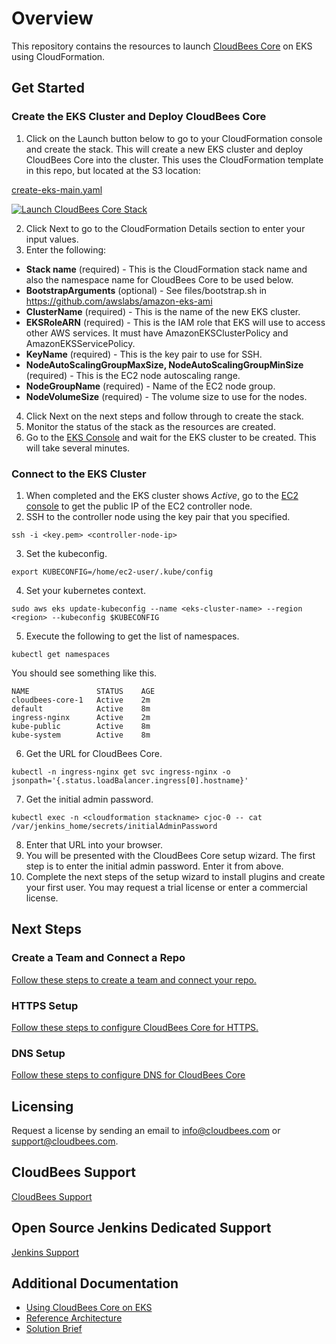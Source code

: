 # Overview

This repository contains the resources to launch [CloudBees Core](https://www.cloudbees.com/products/cloudbees-core) on EKS using CloudFormation. 

## Get Started

### Create the EKS Cluster and Deploy CloudBees Core

1. Click on the Launch button below to go to your CloudFormation console and create the stack. This will create a new EKS cluster and deploy CloudBees Core into the cluster. This uses the CloudFormation template in this repo, but located at the S3 location:

[create-eks-main.yaml](https://s3.amazonaws.com/core-aws-launcher/create-eks-main.yaml)

<a href="https://console.aws.amazon.com/cloudformation/home#/stacks/new?stackName=cloudbees-core-1&amp;templateURL=https://s3.amazonaws.com/core-aws-launcher/create-eks-main.yaml"><img alt="Launch CloudBees Core Stack" src="https://s3.amazonaws.com/cloudformation-examples/cloudformation-launch-stack.png"></a>

2. Click Next to go to the CloudFormation Details section to enter your input values.
3. Enter the following:

* **Stack name** (required) - This is the CloudFormation stack name and also the namespace name for CloudBees Core to be used below.
* **BootstrapArguments** (optional) - See files/bootstrap.sh in https://github.com/awslabs/amazon-eks-ami
* **ClusterName** (required) - This is the name of the new EKS cluster.
* **EKSRoleARN** (required) - This is the IAM role that EKS will use to access other AWS services. It must have AmazonEKSClusterPolicy and AmazonEKSServicePolicy.
* **KeyName** (required) - This is the key pair to use for SSH.
* **NodeAutoScalingGroupMaxSize, NodeAutoScalingGroupMinSize** (required) - This is the EC2 node autoscaling range.
* **NodeGroupName** (required) - Name of the EC2 node group.
* **NodeVolumeSize** (required) - The volume size to use for the nodes.

4. Click Next on the next steps and follow through to create the stack.
5. Monitor the status of the stack as the resources are created.
6. Go to the [EKS Console](https://console.aws.amazon.com/eks/) and wait for the EKS cluster to be created. This will take several minutes.

### Connect to the EKS Cluster
1. When completed and the EKS cluster shows *Active*, go to the [EC2 console](https://console.aws.amazon.com/ec2) to get the public IP of the EC2 controller node.
2. SSH to the controller node using the key pair that you specified.

`ssh -i <key.pem> <controller-node-ip>`

3. Set the kubeconfig.

`export KUBECONFIG=/home/ec2-user/.kube/config`

4. Set your kubernetes context.

`sudo aws eks update-kubeconfig --name <eks-cluster-name> --region <region> --kubeconfig $KUBECONFIG`

5. Execute the following to get the list of namespaces.

`kubectl get namespaces`

You should see something like this.

```
NAME               STATUS    AGE
cloudbees-core-1   Active    2m
default            Active    8m
ingress-nginx      Active    2m
kube-public        Active    8m
kube-system        Active    8m
```

6. Get the URL for CloudBees Core.

`kubectl -n ingress-nginx get svc ingress-nginx -o jsonpath='{.status.loadBalancer.ingress[0].hostname}'`

7. Get the initial admin password.

`kubectl exec -n <cloudformation stackname> cjoc-0 -- cat /var/jenkins_home/secrets/initialAdminPassword`

8. Enter that URL into your browser.
9. You will be presented with the CloudBees Core setup wizard. The first step is to enter the initial admin password. Enter it from above.
10. Complete the next steps of the setup wizard to install plugins and create your first user. You may request a trial license or enter a commercial license.

## Next Steps
### Create a Team and Connect a Repo
[Follow these steps to create a team and connect your repo.](https://go.cloudbees.com/docs/cloudbees-core/cloud-admin-guide/getting-started/#)

### HTTPS Setup
[Follow these steps to configure CloudBees Core for HTTPS.](https://go.cloudbees.com/docs/cloudbees-core/cloud-install-guide/eks-install/#_https_setup)

### DNS Setup
[Follow these steps to configure DNS for CloudBees Core](https://go.cloudbees.com/docs/cloudbees-core/cloud-install-guide/eks-install/#_dns_record)

## Licensing
Request a license by sending an email to info@cloudbees.com or support@cloudbees.com.

## CloudBees Support
[CloudBees Support](https://go.cloudbees.com/)

## Open Source Jenkins Dedicated Support
[Jenkins Support](https://www.cloudbees.com/products/cloudbees-jenkins-support)

## Additional Documentation
* [Using CloudBees Core on EKS](https://go.cloudbees.com/docs/cloudbees-core/cloud-install-guide/eks-install/)
* [Reference Architecture](https://go.cloudbees.com/docs/cloudbees-core/cloud-reference-architecture/ra-for-eks/)
* [Solution Brief](https://pages.cloudbees.com/l/272242/2018-06-26/9sjwj/272242/54721/cloudbees_core.pdf)